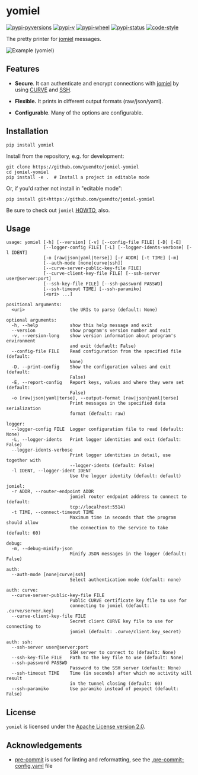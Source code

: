 # yomiel

[![pypi-pyversions](https://img.shields.io/pypi/pyversions/yomiel?color=%230a66dc)][pypi]
[![pypi-v](https://img.shields.io/pypi/v/yomiel?color=%230a66dc)][pypi]
[![pypi-wheel](https://img.shields.io/pypi/wheel/yomiel?color=%230a66dc)][pypi]
[![pypi-status](https://img.shields.io/pypi/status/yomiel?color=%230a66dc)][pypi]
[![code-style](https://img.shields.io/badge/code%20style-black-000000.svg)][black]

[pypi]: https://pypi.org/project/yomiel
[black]: https://pypi.org/project/black

The pretty printer for [jomiel] messages.

![Example (yomiel)](./docs/demo.svg)

## Features

- **Secure**. It can authenticate and encrypt connections with [jomiel]
  by using [CURVE] and [SSH].

- **Flexible.** It prints in different output formats (raw/json/yaml).

- **Configurable**. Many of the options are configurable.

[jomiel]: https://github.com/guendto/jomiel/
[curve]: http://curvezmq.org/
[ssh]: https://en.wikipedia.org/wiki/ssh

## Installation

```shell
pip install yomiel
```

Install from the repository, e.g. for development:

```shell
git clone https://github.com/guendto/jomiel-yomiel
cd jomiel-yomiel
pip install -e .  # Install a project in editable mode
```

Or, if you'd rather not install in "editable mode":

```shell
pip install git+https://github.com/guendto/jomiel-yomiel
```

Be sure to check out `jomiel` [HOWTO], also.

[howto]: https://github.com/guendto/jomiel/blob/master/docs/HOWTO.md#howto-jomiel

## Usage

```text
usage: yomiel [-h] [--version] [-v] [--config-file FILE] [-D] [-E]
              [--logger-config FILE] [-L] [--logger-idents-verbose] [-l IDENT]
              [-o [raw|json|yaml|terse]] [-r ADDR] [-t TIME] [-m]
              [--auth-mode [none|curve|ssh]]
              [--curve-server-public-key-file FILE]
              [--curve-client-key-file FILE] [--ssh-server user@server:port]
              [--ssh-key-file FILE] [--ssh-password PASSWD]
              [--ssh-timeout TIME] [--ssh-paramiko]
              [<uri> ...]

positional arguments:
  <uri>                 the URIs to parse (default: None)

optional arguments:
  -h, --help            show this help message and exit
  --version             show program's version number and exit
  -v, --version-long    show version information about program's environment
                        and exit (default: False)
  --config-file FILE    Read configuration from the specified file (default:
                        None)
  -D, --print-config    Show the configuration values and exit (default:
                        False)
  -E, --report-config   Report keys, values and where they were set (default:
                        False)
  -o [raw|json|yaml|terse], --output-format [raw|json|yaml|terse]
                        Print messages in the specified data serialization
                        format (default: raw)

logger:
  --logger-config FILE  Logger configuration file to read (default: None)
  -L, --logger-idents   Print logger identities and exit (default: False)
  --logger-idents-verbose
                        Print logger identities in detail, use together with
                        --logger-idents (default: False)
  -l IDENT, --logger-ident IDENT
                        Use the logger identity (default: default)

jomiel:
  -r ADDR, --router-endpoint ADDR
                        jomiel router endpoint address to connect to (default:
                        tcp://localhost:5514)
  -t TIME, --connect-timeout TIME
                        Maximum time in seconds that the program should allow
                        the connection to the service to take (default: 60)

debug:
  -m, --debug-minify-json
                        Minify JSON messages in the logger (default: False)

auth:
  --auth-mode [none|curve|ssh]
                        Select authentication mode (default: none)

auth: curve:
  --curve-server-public-key-file FILE
                        Public CURVE certificate key file to use for
                        connecting to jomiel (default: .curve/server.key)
  --curve-client-key-file FILE
                        Secret client CURVE key file to use for connecting to
                        jomiel (default: .curve/client.key_secret)

auth: ssh:
  --ssh-server user@server:port
                        SSH server to connect to (default: None)
  --ssh-key-file FILE   Path to the key file to use (default: None)
  --ssh-password PASSWD
                        Password to the SSH server (default: None)
  --ssh-timeout TIME    Time (in seconds) after which no activity will result
                        in the tunnel closing (default: 60)
  --ssh-paramiko        Use paramiko instead of pexpect (default: False)
```

## License

`yomiel` is licensed under the [Apache License version 2.0][aplv2].

[aplv2]: https://www.tldrlegal.com/l/apache2

## Acknowledgements

- [pre-commit] is used for linting and reformatting, see the
  [.pre-commit-config.yaml] file

[.pre-commit-config.yaml]: https://github.com/guendto/jomiel-yomiel/blob/master/.pre-commit-config.yaml
[pre-commit]: https://pre-commit.com/
